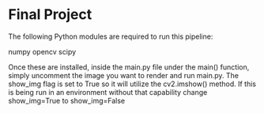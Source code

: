 # Final Project

The following Python modules are required to run this pipeline:

numpy
opencv
scipy

Once these are installed, inside the main.py file under the main() function, simply
uncomment the image you want to render and run main.py. The show_img flag is set
to True so it will utilize the cv2.imshow() method. If this is being run in an
environment without that capability change show_img=True to show_img=False
